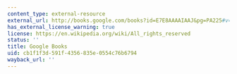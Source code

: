 ```yaml
---
content_type: external-resource
external_url: http://books.google.com/books?id=E7E8AAAAIAAJ&pg=PA225#v=onepage
has_external_license_warning: true
license: https://en.wikipedia.org/wiki/All_rights_reserved
status: ''
title: Google Books
uid: cb1f1f3d-591f-4356-835e-0554c76b6794
wayback_url: ''
---
```

